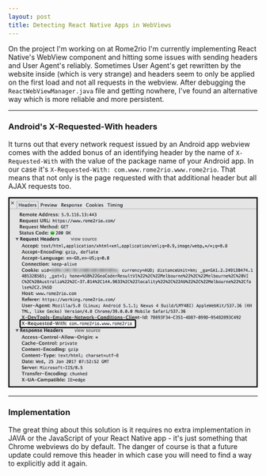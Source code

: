 ```yaml
---
layout: post
title: Detecting React Native Apps in WebViews
---
```


On the project I'm working on at Rome2rio I'm currently implementing React Native's WebView component and hitting some issues with sending headers and User Agent's reliably. Sometimes User Agent's get rewritten by the website inside (which is very strange) and headers seem to only be applied on the first load and not all requests in the webview. After debugging the `ReactWebViewManager.java` file and getting nowhere, I've found an alternative way which is more reliable and more persistent. 

--- 

### Android's X-Requested-With headers

It turns out that every network request issued by an Android app webview comes with the added bonus of an identifying header by the name of `X-Requested-With` with the value of the package name of your Android app. In our case it's `X-Requested-With: com.www.rome2rio.www.rome2rio`. That means that not only is the page requested with that additional header but all AJAX requests too.

![x-request-with header in Chrome dev tools](/images/x-request-header.png)

--- 

### Implementation

The great thing about this solution is it requires no extra implementation in JAVA or the JavaScript of your React Native app - it's just something that Chrome webviews do by default. The danger of course is that a future update could remove this header in which case you will need to find a way
to explicitly add it again.

